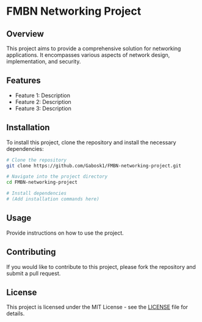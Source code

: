 # FMBN Networking Project

## Overview
This project aims to provide a comprehensive solution for networking applications. It encompasses various aspects of network design, implementation, and security.

## Features
- Feature 1: Description
- Feature 2: Description
- Feature 3: Description

## Installation
To install this project, clone the repository and install the necessary dependencies:

```bash
# Clone the repository
git clone https://github.com/Gabosk1/FMBN-networking-project.git

# Navigate into the project directory
cd FMBN-networking-project

# Install dependencies
# (Add installation commands here)
```

## Usage
Provide instructions on how to use the project.

## Contributing
If you would like to contribute to this project, please fork the repository and submit a pull request.

## License
This project is licensed under the MIT License - see the [LICENSE](LICENSE) file for details.
